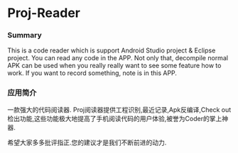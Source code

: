 # Proj-Reader

### Summary
This is a code reader which is support Android Studio project & Eclipse project. You can read any code in the APP. Not only that, decompile normal APK can be used when you really really want to see some feature how to work. If you want to record something, note is in this APP.

### 应用简介
一款强大的代码阅读器. 
Proj阅读器提供工程识别,最近记录,Apk反编译,Check out检出功能,这些功能极大地提高了手机阅读代码的用户体验,被誉为Coder的掌上神器. 

希望大家多多批评指正.您的建议才是我们不断前进的动力.
